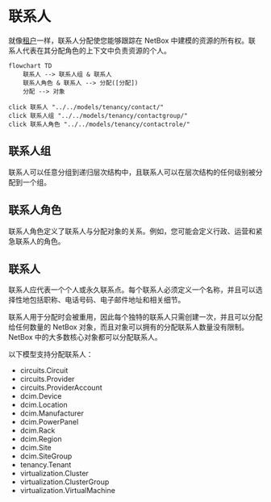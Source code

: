 # 联系人

就像[租户](./tenancy.md)一样，联系人分配使您能够跟踪在 NetBox 中建模的资源的所有权。联系人代表在其分配角色的上下文中负责资源的个人。

```mermaid
flowchart TD
    联系人 --> 联系人组 & 联系人
    联系人角色 & 联系人 --> 分配([分配])
    分配 --> 对象

click 联系人 "../../models/tenancy/contact/"
click 联系人组 "../../models/tenancy/contactgroup/"
click 联系人角色 "../../models/tenancy/contactrole/"
```

## 联系人组

联系人可以任意分组到递归层次结构中，且联系人可以在层次结构的任何级别被分配到一个组。

## 联系人角色

联系人角色定义了联系人与分配对象的关系。例如，您可能会定义行政、运营和紧急联系人的角色。

## 联系人

联系人应代表一个个人或永久联系点。每个联系人必须定义一个名称，并且可以选择性地包括职称、电话号码、电子邮件地址和相关细节。

联系人用于分配时会被重用，因此每个独特的联系人只需创建一次，并且可以分配给任何数量的 NetBox 对象，而且对象可以拥有的分配联系人数量没有限制。NetBox 中的大多数核心对象都可以分配联系人。

以下模型支持分配联系人：

* circuits.Circuit
* circuits.Provider
* circuits.ProviderAccount
* dcim.Device
* dcim.Location
* dcim.Manufacturer
* dcim.PowerPanel
* dcim.Rack
* dcim.Region
* dcim.Site
* dcim.SiteGroup
* tenancy.Tenant
* virtualization.Cluster
* virtualization.ClusterGroup
* virtualization.VirtualMachine